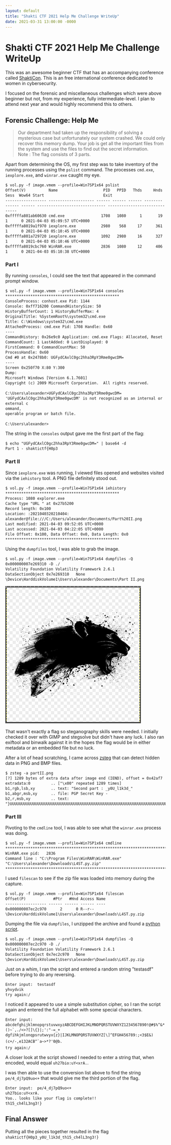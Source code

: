 ```yaml
---
layout: default
title: "Shakti CTF 2021 Help Me Challenge WriteUp"
date: 2021-03-31 13:00:00 -0000
---
```


# Shakti CTF 2021 Help Me Challenge WriteUp

This was an awesome beginner CTF that has an accompanying conference called [ShaktiCon](https://shakticon.com/). This is an free international conference dedicated to women in cybersecurity.

I focused on the forensic and miscellaneous challenges which were above beginner but not, from my experience, fully intermediate-level. I plan to attend next year and would highly recommend this to others.

## Forensic Challenge: Help Me
>Our department had taken up the responsibility of solving a mysterious case but unfortunately our system crashed. We could only recover this memory dump. Your job is get all the important files from the system and use the files to find out the secret information.  
>Note : The flag consists of 3 parts.

Apart from determining the OS, my first step was to take inventory of the running processes using the `pslist` command. The processes `cmd.exe`, `iexplore.exe`, and `winrar.exe` caught my eye.

```
$ vol.py -f image.vmem --profile=Win7SP1x64 pslist
Offset(V)          Name                    PID   PPID   Thds     Hnds   Sess  Wow64 Start                          Exit                          
------------------ -------------------- ------ ------ ------ -------- ------ ------ ------------------------------ ------------------------------
0xfffffa801ab60630 cmd.exe                1708   1080      1       19      1      0 2021-04-03 05:09:57 UTC+0000                                 
0xfffffa8019a1f970 iexplore.exe           2980    568     17      361      1      0 2021-04-03 05:10:45 UTC+0000                                 
0xfffffa801a729720 iexplore.exe           1092   2980     16      327      1      0 2021-04-03 05:10:46 UTC+0000 
0xfffffa8019cbc760 WinRAR.exe             2836   1080     12      406      1      0 2021-04-03 05:10:38 UTC+0000
```

### Part I

By running `consoles`, I could see the text that appeared in the command prompt window.

```
$ vol.py -f image.vmem --profile=Win7SP1x64 consoles 
**************************************************
ConsoleProcess: conhost.exe Pid: 1144
Console: 0xff716200 CommandHistorySize: 50
HistoryBufferCount: 1 HistoryBufferMax: 4
OriginalTitle: %SystemRoot%\system32\cmd.exe
Title: C:\Windows\system32\cmd.exe
AttachedProcess: cmd.exe Pid: 1708 Handle: 0x60
----
CommandHistory: 0x26e9c0 Application: cmd.exe Flags: Allocated, Reset
CommandCount: 1 LastAdded: 0 LastDisplayed: 0
FirstCommand: 0 CommandCountMax: 50
ProcessHandle: 0x60
Cmd #0 at 0x2478b0: UGFydCAxlC0gc2hha3RpY3Rme0gwcDM=
----
Screen 0x250f70 X:80 Y:300
Dump:
Microsoft Windows [Version 6.1.7601]                                            
Copyright (c) 2009 Microsoft Corporation.  All rights reserved.                 
                                                                                
C:\Users\alexander>UGFydCAxlC0gc2hha3RpY3Rme0gwcDM=                             
'UGFydCAxlC0gc2hha3RpY3Rme0gwcDM' is not recognized as an internal or external c
ommand,                                                                         
operable program or batch file.                                                 
                                                                                
C:\Users\alexander>     
```

The string in the `consoles` output gave me the first part of the flag:

```
$ echo "UGFydCAxlC0gc2hha3RpY3Rme0gwcDM=" | base64 -d
Part 1 - shaktictf{H0p3
```

### Part II

Since `iexplore.exe` was running, I viewed files opened and websites visited via the `iehistory` tool. A PNG file definitely stood out.

```
$ vol.py -f image.vmem --profile=Win7SP1x64 iehistory
**************************************************
Process: 1080 explorer.exe
Cache type "URL " at 0x27b5200
Record length: 0x100
Location: :2021040320210404: alexander@file:///C:/Users/alexander/Documents/Part%20II.png
Last modified: 2021-04-03 09:52:05 UTC+0000
Last accessed: 2021-04-03 04:22:05 UTC+0000
File Offset: 0x100, Data Offset: 0x0, Data Length: 0x0
**************************************************
```

Using the `dumpfiles` tool, I was able to grab the image.

```
$ vol.py -f image.vmem --profile=Win7SP1x64 dumpfiles -Q 0x000000007e269310 -D ./
Volatility Foundation Volatility Framework 2.6.1
DataSectionObject 0x7e269310   None   \Device\HarddiskVolume1\Users\alexander\Documents\Part II.png
```

![](/images/shaktictf2021/helpme_1.png)

That wasn't exactly a flag so steganography skills were needed. I initially checked it over with GIMP and stegsolve but didn't have any luck. I also ran exiftool and binwalk against it in the hopes the flag would be in either metadata or an embedded file but no luck.

After a lot of head scratching, I came across [zsteg](https://github.com/zed-0xff/zsteg) that can detect hidden data in PNG and BMP files.

```
$ zsteg -a partII.png
[?] 1289 bytes of extra data after image end (IEND), offset = 0x42af7
extradata:0         .. ["\x00" repeated 1289 times]
b1,rgb,lsb,xy       .. text: "Second part : _y0U_l1k3d_"
b1,abgr,msb,xy      .. file: PGP Secret Key -
b2,r,msb,xy         .. text: "}UUUUUUUUUUUUUUUUUUUUUUUUUUUUUUUUUUUUUUUUUUUUUUUUUUUUUUUUUUUUUUUUUUUUUUUUUUUUUUUUUUUUUUUUUUUUUUUUUUUUUUUUUUUUUUUUUUUUUUUUUUUUUUUUUUUUUUUUUUUUUUUUUUUUUUUUUUUUUUUUUUUUUUUUUUUUUUUUUUUUUUUUUUUUUUUUUUUUUU"
```

### Part III

Pivoting to the `cmdline` tool, I was able to see what the `winrar.exe` process was doing.

```
$ vol.py -f image.vmem --profile=Win7SP1x64 cmdline
************************************************************************
WinRAR.exe pid:   2836
Command line : "C:\Program Files\WinRAR\WinRAR.exe" "C:\Users\alexander\Downloads\L4ST.py.zip"
************************************************************************
```

I used `filescan` to see if the zip file was loaded into memory during the capture.

```
$ vol.py -f image.vmem --profile=Win7SP1x64 filescan
Offset(P)            #Ptr   #Hnd Access Name
------------------ ------ ------ ------ ----
0x000000007ec2c970      2      0 R--r-- \Device\HarddiskVolume1\Users\alexander\Downloads\L4ST.py.zip
```

Dumping the file via `dumpfiles`, I unzipped the archive and found a [python script](/supporting_files/shaktictf2021/L4ST.py).

```
$ vol.py -f image.vmem --profile=Win7SP1x64 dumpfiles -Q 0x000000007ec2c970 -D ./
Volatility Foundation Volatility Framework 2.6.1
DataSectionObject 0x7ec2c970   None   \Device\HarddiskVolume1\Users\alexander\Downloads\L4ST.py.zip
```

Just on a whim, I ran the script and entered a random string "testasdf" before trying to do any reversing.

```
Enter input:  testasdf
yhvydvik
try again:/
``` 

I noticed it appeared to use a simple substitution cipher, so I ran the script again and entered the full alphabet with some special characters.

```
Enter input:  
abcdefghijklmnopqrstuvwxyzABCDEFGHIJKLMNOPQRSTUVWXYZ1234567890!@#$%^&*()~`,./<>?[]\{}|;':"-=_+
dgfihkjmlonqpsrutwvyx{z}|IJKLMNOPQRSTUVWXYZ[\]^EFGH456789:;<3$E&)(c+/-,e132ACB^`a~>*?'0@b.
try again:/ 
```

A closer look at the script showed I needed to enter a string that, when encoded, would equal `uh27bio:uY<xrA.`.

I was then able to use the conversion list above to find the string `pe/4_dj7pQ9uo<+` that would give me the third portion of the flag.

```
Enter input:  pe/4_dj7pQ9uo<+
uh27bio:uY<xrA.
Yoo.. looks like your flag is complete!!
th15_ch4lL3ng3!}
```

## Final Answer

Putting all the pieces together resulted in the flag `shaktictf{H0p3_y0U_l1k3d_th15_ch4lL3ng3!}`